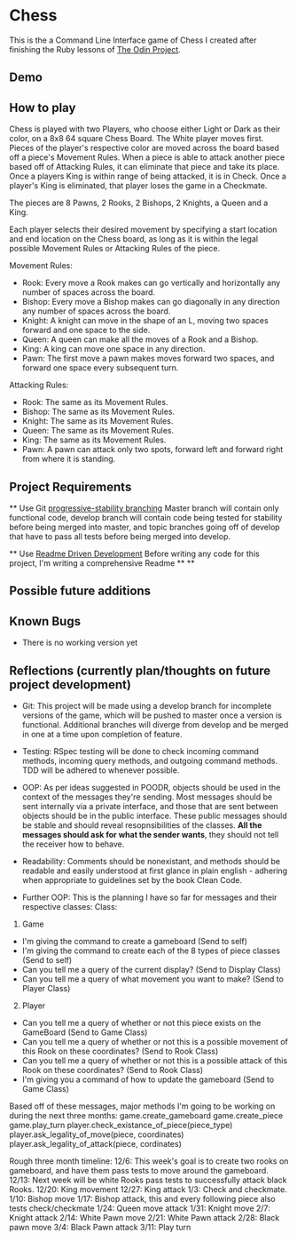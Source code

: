 # Chess

This is the a Command Line Interface game of Chess I created after finishing the Ruby lessons of [The Odin Project](https://www.theodinproject.com/courses/ruby-programming/lessons/ruby-final-project?ref=lnav).

## Demo

## How to play

Chess is played with two Players, who choose either Light or Dark as their color, on a 8x8 64 square Chess Board. The White player moves first. Pieces of the player's respective color are moved across the board based off a piece's Movement Rules. When a piece is able to attack another piece based off of Attacking Rules, it can eliminate that piece and take its place. Once a players King is within range of being attacked, it is in Check. Once a player's King is eliminated, that player loses the game in a Checkmate. 

The pieces are 8 Pawns, 2 Rooks, 2 Bishops, 2 Knights, a Queen and a King.

Each player selects their desired movement by specifying a start location and end location on the Chess board, as long as it is within the legal possible Movement Rules or Attacking Rules of the piece.

Movement Rules:
- Rook: Every move a Rook makes can go vertically and horizontally any number of spaces across the board.
- Bishop: Every move a Bishop makes can go diagonally in any direction any number of spaces across the board. 
- Knight: A knight can move in the shape of an L, moving two spaces forward and one space to the side.
- Queen: A queen can make all the moves of a Rook and a Bishop.
- King: A king can move one space in any direction.
- Pawn: The first move a pawn makes moves forward two spaces, and forward one space every subsequent turn.

Attacking Rules:
- Rook: The same as its Movement Rules.
- Bishop: The same as its Movement Rules.
- Knight: The same as its Movement Rules.
- Queen: The same as its Movement Rules.
- King: The same as its Movement Rules.
- Pawn: A pawn can attack only two spots, forward left and forward right from where it is standing.

## Project Requirements

** Use Git [progressive-stability branching](https://git-scm.com/book/en/v2/Git-Branching-Branching-Workflows)
Master branch will contain only functional code, develop branch will contain code being tested for stability before being merged into master, and topic branches going off of develop that have to pass all tests before being merged into develop. 

** Use [Readme Driven Development](https://tom.preston-werner.com/2010/08/23/readme-driven-development.html)
Before writing any code for this project, I'm writing a comprehensive Readme 
**
**

## Possible future additions

## Known Bugs

* There is no working version yet

## Reflections (currently plan/thoughts on future project development)

* Git: This project will be made using a develop branch for incomplete versions of the game, which will be pushed to master once a version is functional. Additional branches will diverge from develop and be merged in one at a time upon completion of feature.

* Testing: RSpec testing will be done to check incoming command methods, incoming query methods, and outgoing command methods. TDD will be adhered to whenever possible. 

* OOP: As per ideas suggested in POODR, objects should be used in the context of the messages they're sending. Most messages should be sent internally via a private interface, and those that are sent between objects should be in the public interface. These public messages should be stable and should reveal resopnsibilities of the classes. **All the messages should ask for what the sender wants**, they should not tell the receiver how to behave. 

* Readability: Comments should be nonexistant, and methods should be readable and easily understood at first glance in plain english - adhering when appropriate to guidelines set by the book Clean Code.

* Further OOP: This is the planning I have so far for messages and their respective classes:
Class:
1) Game
  - I'm giving the command to create a gameboard (Send to self)
  - I'm giving the command to create each of the 8 types of piece classes (Send to self)
  - Can you tell me a query of the current display? (Send to Display Class)
  - Can you tell me a query of what movement you want to make? (Send to Player Class)
2) Player
  - Can you tell me a query of whether or not this piece exists on the GameBoard (Send to Game Class)
  - Can you tell me a query of whether or not this is a possible movement of this Rook on these coordinates? (Send to Rook Class)
  - Can you tell me a query of whether or not this is a possible attack of this Rook on these coordinates? (Send to Rook Class)
  - I'm giving you a command of how to update the gameboard (Send to Game Class)

Based off of these messages, major methods I'm going to be working on during the next three months:
game.create_gameboard
game.create_piece
game.play_turn
player.check_existance_of_piece(piece_type)
player.ask_legality_of_move(piece, coordinates)
player.ask_legality_of_attack(piece, cordinates)

Rough three month timeline:
12/6: This week's goal is to create two rooks on gameboard, and have them pass tests to move around the gameboard.
12/13: Next week will be white Rooks pass tests to successfully attack black Rooks.
12/20: King movement
12/27: King attack
1/3: Check and checkmate. 
1/10: Bishop move 
1/17: Bishop attack, this and every following piece also tests check/checkmate
1/24: Queen move attack
1/31: Knight move 
2/7: Knight attack
2/14: White Pawn move
2/21: White Pawn attack
2/28: Black pawn move
3/4: Black Pawn attack
3/11: Play turn




